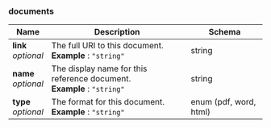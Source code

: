 
<a name="documents"></a>
### documents

|Name|Description|Schema|
|---|---|---|
|**link**  <br>*optional*|The full URI to this document.  <br>**Example** : `"string"`|string|
|**name**  <br>*optional*|The display name for this reference document.  <br>**Example** : `"string"`|string|
|**type**  <br>*optional*|The format for this document.  <br>**Example** : `"string"`|enum (pdf, word, html)|




